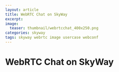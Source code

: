 ```yaml
---
layout: article
title: WebRTC Chat on SkyWay
excerpt: 
image:
  teaser: thumbnail/webrtcchat_400x250.png
categories: skyway
tags: skyway webrtc image usercase webconf
---
```


# WebRTC Chat on SkyWay